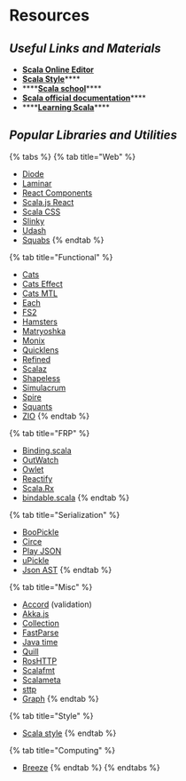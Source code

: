# Resources

## _Useful Links and Materials_

* [**Scala Online Editor**](https://scalafiddle.io/)
* [**Scala Style**](http://docs.scala-lang.org/style/)\*\*\*\*
* \*\*\*\*[**Scala school**](http://twitter.github.io/scala_school/)\*\*\*\*
* [**Scala official documentation**](https://docs.scala-lang.org/)\*\*\*\*
* \*\*\*\*[**Learning Scala**](http://matt.might.net/articles/learning-scala-in-small-bites/)\*\*\*\*

## _Popular Libraries and Utilities_

{% tabs %}
{% tab title="Web" %}
* [Diode](https://diode.suzaku.io/)
* [Laminar](https://github.com/raquo/Laminar)
* [React Components](https://github.com/chandu0101/scalajs-react-components)
* [Scala.js React](https://github.com/japgolly/scalajs-react)
* [Scala CSS](https://japgolly.github.io/scalacss/book/)
* [Slinky](https://slinky.dev/)
* [Udash](https://udash.io/)
* [Squabs](https://github.com/paypal/squbs)
{% endtab %}

{% tab title="Functional" %}
* [Cats](https://typelevel.org/cats/)
* [Cats Effect](https://github.com/typelevel/cats-effect)
* [Cats MTL](https://github.com/typelevel/cats-mtl)
* [Each](https://github.com/ThoughtWorksInc/each)
* [FS2](https://github.com/typelevel/fs2)
* [Hamsters](https://github.com/scala-hamsters/hamsters)
* [Matryoshka](https://github.com/precog/matryoshka)
* [Monix](https://monix.io/)
* [Quicklens](https://github.com/softwaremill/quicklens)
* [Refined](https://github.com/fthomas/refined)
* [Scalaz](https://github.com/scalaz/scalaz)
* [Shapeless](https://github.com/milessabin/shapeless)
* [Simulacrum](https://github.com/typelevel/simulacrum)
* [Spire](https://github.com/typelevel/spire)
* [Squants](http://www.squants.com/)
* [ZIO](https://zio.dev/)
{% endtab %}

{% tab title="FRP" %}
* [Binding.scala](https://github.com/ThoughtWorksInc/Binding.scala)
* [OutWatch](https://outwatch.github.io/?lang=scala)
* [Owlet](https://oyanglul.us/owlet/)
* [Reactify](https://github.com/outr/reactify)
* [Scala.Rx](https://github.com/lihaoyi/scala.rx)
* [bindable.scala](https://github.com/ThoughtWorksInc/bindable.scala)
{% endtab %}

{% tab title="Serialization" %}
* [BooPickle](https://boopickle.suzaku.io/)
* [Circe](https://circe.github.io/circe/)
* [Play JSON](https://github.com/julienrf/play-json-derived-codecs)
* [uPickle](https://github.com/lihaoyi/upickle)
* [Json AST](https://json4s.org/)
{% endtab %}

{% tab title="Misc" %}
* [Accord](http://wix.github.io/accord/) \(validation\)
* [Akka.js](https://github.com/akka-js/akka.js)
* [Collection](https://github.com/scala/collection-strawman)
* [FastParse](http://www.lihaoyi.com/fastparse/)
* [Java time](https://github.com/scala-js/scala-js-java-time)
* [Quill](https://getquill.io/)
* [RosHTTP](https://github.com/hmil/RosHTTP/blob/master/README.md)
* [Scalafmt](https://scalameta.org/scalafmt/)
* [Scalameta](https://scalameta.org/)
* [sttp](https://sttp.softwaremill.com/en/latest/)
* [Graph](http://www.scala-graph.org/)
{% endtab %}

{% tab title="Style" %}
* [Scala style](http://www.scalastyle.org/maven.html)
{% endtab %}

{% tab title="Computing" %}
* [Breeze](https://github.com/scalanlp/breeze)
{% endtab %}
{% endtabs %}

